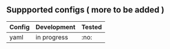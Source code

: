 ## Suppported configs ( more to be added )

| Config | Development | Tested |
|--------|-------------|--------|
| yaml | in progress | :no: |
